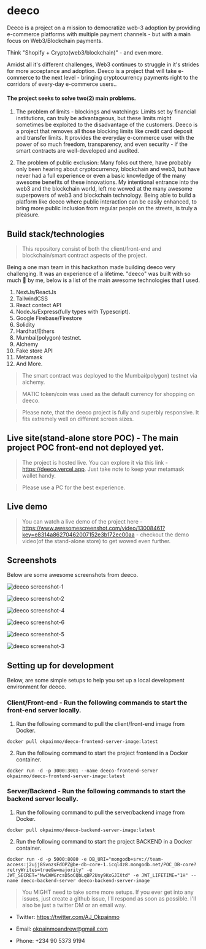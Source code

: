 # deeco

Deeco is a project on a mission to democratize web-3 adoption by providing e-commerce platforms with multiple payment channels - but with a main focus on Web3/Blockchain payments.

Think "Shopify + Crypto(web3/blockchain)" - and even more.

Amidst all it's different challenges, Web3 continues to struggle in it's strides for more acceptance and adoption. Deeco is a project that will take e-commerce to the next level - bringing cryptocurrency payments right to the corridors of every-day e-commerce users..

#### The project seeks to solve two(2) main problems.

1. The problem of limits - blockings and watchings: Limits set by financial institutions, can truly be advantageous, but these limits might sometimes be exploited to the disadvantage of the customers. Deeco is a project that removes all those blocking limits like credit card deposit and transfer limits. It provides the everyday e-commerce user with the power of so much freedom, transparency, and even security - if the smart contracts are well-developed and audited.

2. The problem of public exclusion: Many folks out there, have probably only been hearing about cryptocurrency, blockchain and web3, but have never had a full experience or even a basic knowledge of the many awesome benefits of these innovations.
   My intentional entrance into the web3 and the blockchain world, left me wowed at the many awesome superpowers of web3 and blockchain technology. Being able to build a platform like deeco where public interaction can be easily enhanced, to bring more public inclusion from regular people on the streets, is truly a pleasure.

## Build stack/technologies

> This repository consist of both the client/front-end and blockchain/smart contract aspects of the project.

Being a one man team in this hackathon made building deeco very challenging. It was an experience of a lifetime. "deeco" was built with so much 💝 by me, below is a list of the main awesome technologies that I used.

1. NextJs/ReactJs
2. TailwindCSS
3. React contect API
4. NodeJs/Express(fully types with Typescript).
5. Google Firebase/Firestore
6. Solidity
7. Hardhat/Ethers
8. Mumbai(polygon) testnet.
9. Alchemy
10. Fake store API
11. Metamask
12. And More.
    
> The smart contract was deployed to the Mumbai(polygon) testnet via alchemy.

> MATIC token/coin was used as the default currency for shopping on deeco.

> Please note, that the deeco project is fully and superbly responsive. It fits extremely well on different screen sizes.

## Live site(stand-alone store POC) - The main project POC front-end not deployed yet.

> The project is hosted live. You can explore it via this link - https://deeco.vercel.app. Just take note to keep your metamask wallet handy.

> Please use a PC for the best experience.

## Live demo

> You can watch a live demo of the project here - https://www.awesomescreenshot.com/video/13008461?key=e8314a86270462007152e3b172ec00aa - checkout the demo video(of the stand-alone store) to get wowed even further.

## Screenshots

Below are some awesome screenshots from deeco.

![deeco screenshot-1](./client/assets/images/sc-1.png)

![deeco screenshot-2](./client/assets/images/sc-2.png)

![deeco screenshot-4](./client/assets/images/sc-4.png)

![deeco screenshot-6](./client/assets/images/sc-6.png)

![deeco screenshot-5](./client/assets/images/sc-5.png)

![deeco screenshot-3](./client/assets/images/sc-3.png)

## Setting up for development

Below, are some simple setups to help you set up a local development environment for deeco.

### Client/Front-end - Run the following commands to start the front-end server locally.

1. Run the following command to pull the client/front-end image from Docker.

```
docker pull okpainmo/deeco-frontend-server-image:latest
```

2. Run the following command to start the project frontend in a Docker container.

```
docker run -d -p 3000:3001 --name deeco-frontend-server okpainmo/deeco-frontend-server-image:latest
```

### Server/Backend - Run the following commands to start the backend server locally.

1. Run the following command to pull the server/backend image from Docker.
   
```
docker pull okpainmo/deeco-backend-server-image:latest
```

2. Run the following command to start the project BACKEND in a Docker container.

```
docker run -d -p 5000:8080 -e DB_URI="mongodb+srv://team-access:j2ujj8SvnzsFdOPZ@be-db-core-1.icqldz8.mongodb.net/POC_DB-core?retryWrites=true&w=majority" -e JWT_SECRET="NwCWWGrcsD5oCQbLqBP2Usy9KxGJIXtd" -e JWT_LIFETIME="1H" --name deeco-backend-server deeco-backend-server-image

```


> You MIGHT need to take some more setups. If you ever get into any issues, just create a github issue, I'll respond as soon as possible. I'll also be just a twitter DM or an email way.

- Twitter: https://twitter.com/AJ_Okpainmo

- Email: okpainmoandrew@gmail.com

- Phone: +234 90 5373 9194
